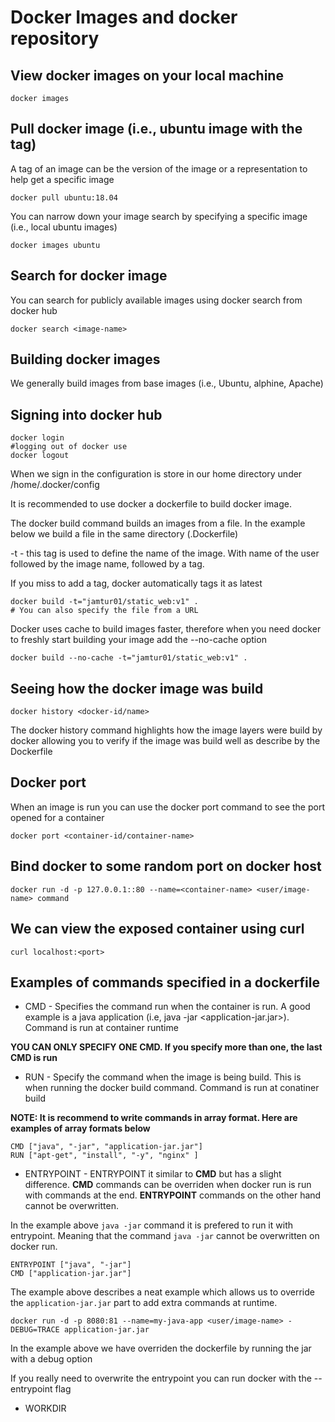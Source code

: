 # Docker Images and docker repository
## View docker images on your local machine
```
docker images
```
## Pull docker image (i.e., ubuntu image with the tag)

A tag of an image can be the version of the image or a representation to help get a specific image
```
docker pull ubuntu:18.04
```
You can narrow down your image search by specifying a specific image (i.e., local ubuntu images)
```
docker images ubuntu
```
## Search for docker image
You can search for publicly available images using docker search from docker hub
```
docker search <image-name>
```

## Building docker images
We generally build images from base images (i.e., Ubuntu, alphine, Apache)
## Signing into docker hub
```
docker login 
#logging out of docker use
docker logout
```
When we sign in the configuration is store in our home directory under /home/.docker/config

It is recommended to use docker a dockerfile to build docker image.

The docker build command builds an images from a file. In the example below we build a file in the same directory (.Dockerfile)

-t - this tag is used to define the name of the image. With name of the user followed by the image name, followed by a tag.

If you miss to add a tag, docker automatically tags it as latest
```
docker build -t="jamtur01/static_web:v1" .
# You can also specify the file from a URL
```
Docker uses cache to build images faster, therefore when you need docker to freshly start building your image add the --no-cache option
```
docker build --no-cache -t="jamtur01/static_web:v1" .
```
## Seeing how the docker image was build
```
docker history <docker-id/name>
```
The docker history command highlights how the image layers were build by docker allowing you to verify if the image was build well as describe by the Dockerfile

## Docker port
When an image is run you can use the docker port command to see the port opened for a container
```
docker port <container-id/container-name>
```
## Bind docker to some random port on docker host
```
docker run -d -p 127.0.0.1::80 --name=<container-name> <user/image-name> command
```
## We can view the exposed container using curl
```
curl localhost:<port>
```
## Examples of commands specified in a dockerfile
- CMD - Specifies the command run when the container is run. A good example is a java application (i.e, java -jar <application-jar.jar>).
Command is run at container runtime


**YOU CAN ONLY SPECIFY ONE CMD. If you specify more than one, the last CMD is run**
- RUN - Specify the command when the image is being build. This is when running the docker build command.
Command is run at conatiner build

**NOTE: It is recommend to write commands in array format.
Here are examples of array formats below**
```
CMD ["java", "-jar", "application-jar.jar"]
RUN ["apt-get", "install", "-y", "nginx" ]
```
- ENTRYPOINT - ENTRYPOINT it similar to **CMD** but has a slight difference. **CMD** commands can be overriden when docker run is run with commands at the end. 
**ENTRYPOINT** commands on the other hand cannot be overwritten.

In the example above `java -jar` command it is prefered to run it with entrypoint. Meaning that the command `java -jar` cannot be overwritten on docker run.
```
ENTRYPOINT ["java", "-jar"]
CMD ["application-jar.jar"]
```
The example above describes a neat example which allows us to override the `application-jar.jar` part to add extra commands at runtime.
```
docker run -d -p 8080:81 --name=my-java-app <user/image-name> -DEBUG=TRACE application-jar.jar
```
In the example above we have overriden the dockerfile by running the jar with a debug option

If you really need to overwrite the entrypoint you can run docker with the --entrypoint flag

- WORKDIR 